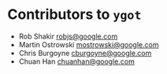 # Contributors to `ygot`

* Rob Shakir  <robjs@google.com>
* Martin Ostrowski <mostrowski@google.com>
* Chris Burgoyne <cburgoyne@google.com>
* Chuan Han <chuanhan@google.com>
